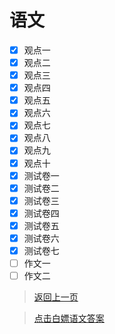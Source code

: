 # 语文
- [x] 观点一
- [x] 观点二
- [x] 观点三
- [x] 观点四
- [x] 观点五
- [x] 观点六
- [x] 观点七
- [x] 观点八
- [x] 观点九
- [x] 观点十
- [x] 测试卷一
- [x] 测试卷二
- [x] 测试卷三
- [x] 测试卷四
- [x] 测试卷五
- [x] 测试卷六
- [x] 测试卷七
- [ ] 作文一
- [ ] 作文二
>[返回上一页](https://zhs141.github.io/homework/eight_han/index.html)

>[点击白嫖语文答案](https://zhs141.github.io/homework/eight_han/YvWen_DaAn)
